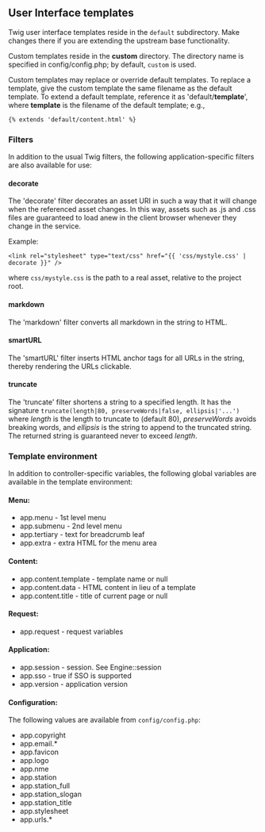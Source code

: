 ## User Interface templates

Twig user interface templates reside in the `default` subdirectory.
Make changes there if you are extending the upstream base functionality.

Custom templates reside in the __custom__ directory.  The directory name
is specified in config/config.php; by default, `custom` is used.

Custom templates may replace or override default templates.  To replace a
template, give the custom template the same filename as the default template.
To extend a default template, reference it as 'default/__template__', where
__template__ is the filename of the default template; e.g.,

    {% extends 'default/content.html' %}

### Filters

In addition to the usual Twig filters, the following
application-specific filters are also available for use:

#### decorate
The 'decorate' filter decorates an asset URI in such a way that it
will change when the referenced asset changes.  In this way, assets
such as .js and .css files are guaranteed to load anew in the client
browser whenever they change in the service.

Example:

    <link rel="stylesheet" type="text/css" href="{{ 'css/mystyle.css' | decorate }}" />

where `css/mystyle.css` is the path to a real asset, relative to the
project root.

#### markdown
The 'markdown' filter converts all markdown in the string to HTML.

#### smartURL
The 'smartURL' filter inserts HTML anchor tags for all URLs in the
string, thereby rendering the URLs clickable.

#### truncate
The 'truncate' filter shortens a string to a specified length.  It
has the signature `truncate(length|80, preserveWords|false, ellipsis|'...')`
where *length* is the length to truncate to (default 80), *preserveWords*
avoids breaking words, and *ellipsis* is the string to append to the
truncated string.  The returned string is guaranteed never to exceed *length*.


### Template environment

In addition to controller-specific variables, the following global
variables are available in the template environment:

#### Menu:
* app.menu - 1st level menu
* app.submenu - 2nd level menu
* app.tertiary - text for breadcrumb leaf
* app.extra - extra HTML for the menu area

#### Content:
* app.content.template - template name or null
* app.content.data - HTML content in lieu of a template
* app.content.title - title of current page or null

#### Request:
* app.request - request variables

#### Application:
* app.session - session.  See Engine::session
* app.sso - true if SSO is supported
* app.version - application version

#### Configuration:
The following values are available from `config/config.php`:
* app.copyright
* app.email.*
* app.favicon
* app.logo
* app.nme
* app.station
* app.station_full
* app.station_slogan
* app.station_title
* app.stylesheet
* app.urls.*
